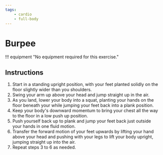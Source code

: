 ```yaml
---
tags:
    - cardio
    - full-body
---
```


#  Burpee

!!! equipment "No equipment required for this exercise."

## Instructions

1. Start in a standing upright position, with your feet planted solidly on the floor slightly wider than you shoulders.
2. Swing your arm up above your head and jump straight up in the air.
3. As you land, lower your body into a squat, planting your hands on the floor beneath your while jumping your feet back into a plank position.
4. Keep your body's downward momentum to bring your chest all the way to the floor in a low push up position.
5. Push yourself back up to plank and jump your feet back just outside your hands in one fluid motion.
6. Transfer the forward motion of your feet upwards by lifting your hand above your head and pushing with your legs to lift your body upright, jumping straight up into the air.
7. Repeat steps 3 to 6 as needed.